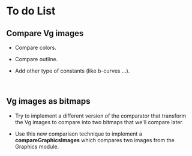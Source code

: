 # To do List

## Compare Vg images

- Compare colors.

- Compare outline.

- Add other type of constants (like b-curves ...).

<br>


## Vg images as bitmaps

- Try to implement a different version of the comparator that transform the Vg images to compare into two bitmaps that we'll compare later.

- Use this new comparison technique to implement a <strong>compareGraphicsImages</strong> which compares two images from the Graphics module.